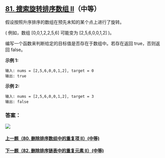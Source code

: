 ## [81. 搜索旋转排序数组 II](https://leetcode-cn.com/problems/search-in-rotated-sorted-array-ii/)（中等）

假设按照升序排序的数组在预先未知的某个点上进行了旋转。

( 例如，数组 [0,0,1,2,2,5,6] 可能变为 [2,5,6,0,0,1,2] )。

编写一个函数来判断给定的目标值是否存在于数组中。若存在返回 true，否则返回 false。

**示例 1:**

```
输入: nums = [2,5,6,0,0,1,2], target = 0
输出: true
```

**示例 2:**

```
输入: nums = [2,5,6,0,0,1,2], target = 3
输出: false
```



### 答案：



![](https://img-blog.csdnimg.cn/20200807155236311.png)

#### [上一题（80. 删除排序数组中的重复项 II）(中等)](https://github.com/sdwwld/leetCode/blob/master/src/main/java/com/wld/java/leetcode/leetCode0080.md)

#### [下一题（82. 删除排序链表中的重复元素 II）(中等)](https://github.com/sdwwld/leetCode/blob/master/src/main/java/com/wld/java/leetcode/leetCode0082.md)